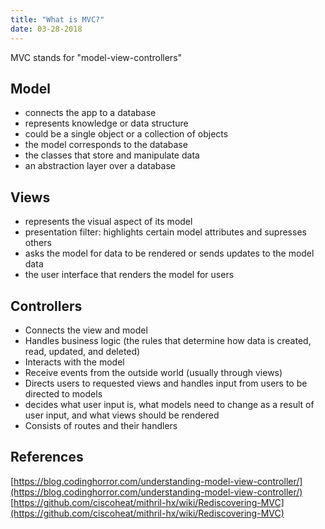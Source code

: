 ```yaml
---
title: "What is MVC?"
date: 03-28-2018
---
```


MVC stands for "model-view-controllers"


## Model

- connects the app to a database
- represents knowledge or data structure
- could be a single object or a collection of objects
- the model corresponds to the database
- the classes that store and manipulate data
- an abstraction layer over a database

## Views

- represents the visual aspect of its model
- presentation filter: highlights certain model attributes and supresses others
- asks the model for data to be rendered or sends updates to the model data
- the user interface that renders the model for users

## Controllers

- Connects the view and model
- Handles business logic (the rules that determine how data is created, read, updated, and deleted)
- Interacts with the model
- Receive events from the outside world (usually through views)
- Directs users to requested views and handles input from users to be directed to models
- decides what user input is, what models need to change as a result of user input, and what views should be rendered
- Consists of routes and their handlers

## References

[https://blog.codinghorror.com/understanding-model-view-controller/](https://blog.codinghorror.com/understanding-model-view-controller/)
[https://github.com/ciscoheat/mithril-hx/wiki/Rediscovering-MVC](https://github.com/ciscoheat/mithril-hx/wiki/Rediscovering-MVC)